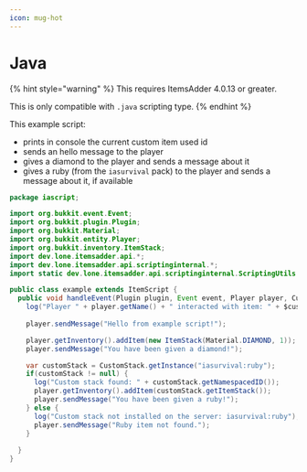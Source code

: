 ```yaml
---
icon: mug-hot
---
```


# Java

{% hint style="warning" %}
This requires ItemsAdder 4.0.13 or greater.

This is only compatible with `.java` scripting type.
{% endhint %}

This example script:

* prints in console the current custom item used id
* sends an hello message to the player
* gives a diamond to the player and sends a message about it
* gives a ruby (from the `iasurvival` pack) to the player and sends a message about it, if available

```java
package iascript;

import org.bukkit.event.Event;
import org.bukkit.plugin.Plugin;
import org.bukkit.Material;
import org.bukkit.entity.Player;
import org.bukkit.inventory.ItemStack;
import dev.lone.itemsadder.api.*;
import dev.lone.itemsadder.api.scriptinginternal.*;
import static dev.lone.itemsadder.api.scriptinginternal.ScriptingUtils.*;

public class example extends ItemScript {
  public void handleEvent(Plugin plugin, Event event, Player player, CustomStack $customStack, ItemStack $itemStack) {
    log("Player " + player.getName() + " interacted with item: " + $customStack.getNamespacedID());
    
    player.sendMessage("Hello from example script!");

    player.getInventory().addItem(new ItemStack(Material.DIAMOND, 1));
    player.sendMessage("You have been given a diamond!");

    var customStack = CustomStack.getInstance("iasurvival:ruby");
    if(customStack != null) {
      log("Custom stack found: " + customStack.getNamespacedID());
      player.getInventory().addItem(customStack.getItemStack());
      player.sendMessage("You have been given a ruby!");
    } else {
      log("Custom stack not installed on the server: iasurvival:ruby");
      player.sendMessage("Ruby item not found.");
    }
    
  }
}
```
